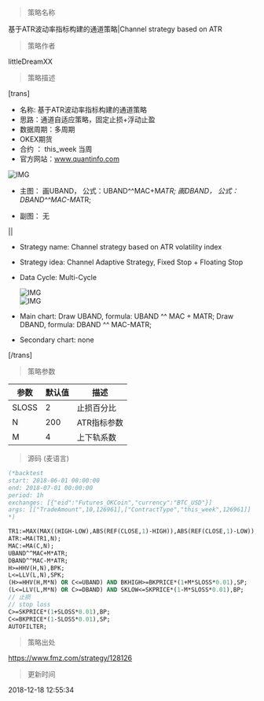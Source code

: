 
> 策略名称

基于ATR波动率指标构建的通道策略|Channel strategy based on ATR

> 策略作者

littleDreamXX

> 策略描述

[trans]
- 名称: 基于ATR波动率指标构建的通道策略
- 思路：通道自适应策略，固定止损+浮动止盈
- 数据周期：多周期
- OKEX期货
- 合约 ： this_week 当周
- 官方网站：www.quantinfo.com

![IMG](https://www.fmz.com/upload/asset/b2ebaacbe7dbb1bb45bb59ceb80dd37f.png)

- 主图：
  画UBAND， 公式：UBAND^^MAC+M*ATR;
  画DBAND， 公式：DBAND^^MAC-M*ATR;

- 副图：
  无

||

- Strategy name: Channel strategy based on ATR volatility index
- Strategy idea: Channel Adaptive Strategy, Fixed Stop + Floating Stop
- Data Cycle: Multi-Cycle

  ![IMG](https://www.fmz.com/upload/asset/24c0c7b896060cf639540b56028e8d99.png)  
  ![IMG](https://www.fmz.com/upload/asset/e403406e31b9a3ca04da6ce76e3abe2d.png) 

- Main chart:
  Draw UBAND, formula: UBAND ^^ MAC + MATR;
  Draw DBAND, formula: DBAND ^^ MAC-MATR;

- Secondary chart:
  none

[/trans]

> 策略参数



|参数|默认值|描述|
|----|----|----|
|SLOSS|2|止损百分比|stop loss percentage|
|N|200|ATR指标参数|ATR index parameter|
|M|4|上下轨系数|upper and lower track coefficients|


> 源码 (麦语言)

``` pascal
(*backtest
start: 2018-06-01 00:00:00
end: 2018-07-01 00:00:00
period: 1h
exchanges: [{"eid":"Futures_OKCoin","currency":"BTC_USD"}]
args: [["TradeAmount",10,126961],["ContractType","this_week",126961]]
*)

TR1:=MAX(MAX((HIGH-LOW),ABS(REF(CLOSE,1)-HIGH)),ABS(REF(CLOSE,1)-LOW));
ATR:=MA(TR1,N);
MAC:=MA(C,N);
UBAND^^MAC+M*ATR;
DBAND^^MAC-M*ATR;
H>=HHV(H,N),BPK;
L<=LLV(L,N),SPK;
(H>=HHV(H,M*N) OR C<=UBAND) AND BKHIGH>=BKPRICE*(1+M*SLOSS*0.01),SP;
(L<=LLV(L,M*N) OR C>=DBAND) AND SKLOW<=SKPRICE*(1-M*SLOSS*0.01),BP;
// 止损
// stop loss
C>=SKPRICE*(1+SLOSS*0.01),BP;
C<=BKPRICE*(1-SLOSS*0.01),SP;
AUTOFILTER;
```

> 策略出处

https://www.fmz.com/strategy/128126

> 更新时间

2018-12-18 12:55:34
